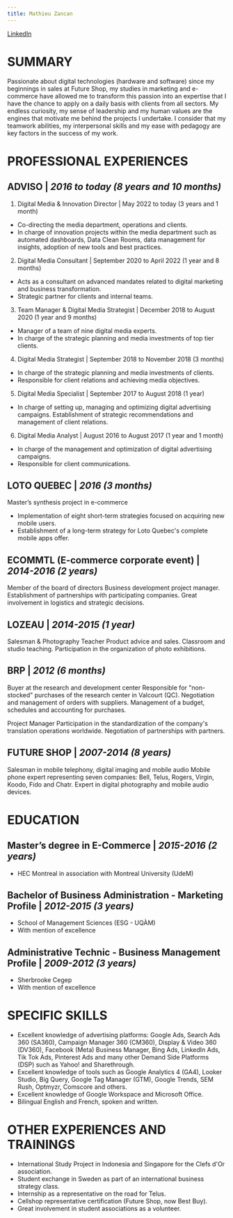 ```yaml
---
title: Mathieu Zancan
---
```

[LinkedIn](https://www.linkedin.com/in/mathieu-zancan/)

# **SUMMARY**

Passionate about digital technologies (hardware and software) since my beginnings in sales at Future Shop, my studies in marketing and e-commerce have allowed me to transform this passion into an expertise that I have the chance to apply on a daily basis with clients from all sectors. My endless curiosity, my sense of leadership and my human values ​​are the engines that motivate me behind the projects I undertake. I consider that my teamwork abilities, my interpersonal skills and my ease with pedagogy are key factors in the success of my work.

# **PROFESSIONAL EXPERIENCES**

## **ADVISO** | *2016 to today (8 years and 10 months)*

1. Digital Media & Innovation Director | May 2022 to today (3 years and 1 month)
- Co-directing the media department, operations and clients.
- In charge of innovation projects within the media department such as automated dashboards, Data Clean Rooms, data management for insights, adoption of new tools and best practices.

2. Digital Media Consultant | September 2020 to April 2022 (1 year and 8 months)
- Acts as a consultant on advanced mandates related to digital marketing and business transformation.
- Strategic partner for clients and internal teams.

3. Team Manager & Digital Media Strategist | December 2018 to August 2020 (1 year and 9 months)
- Manager of a team of nine digital media experts.
- In charge of the strategic planning and media investments of top tier clients.

4. Digital Media Strategist | September 2018 to November 2018 (3 months)
- In charge of the strategic planning and media investments of clients.
- Responsible for client relations and achieving media objectives.

5. Digital Media Specialist | September 2017 to August 2018 (1 year)
- In charge of setting up, managing and optimizing digital advertising campaigns.
Establishment of strategic recommendations and management of client relations.

6. Digital Media Analyst | August 2016 to August 2017 (1 year and 1 month)
- In charge of the management and optimization of digital advertising campaigns.
- Responsible for client communications.

## **LOTO QUEBEC** | *2016 (3 months)*

Master’s synthesis project in e-commerce
- Implementation of eight short-term strategies focused on acquiring new mobile users.
- Establishment of a long-term strategy for Loto Quebec's complete mobile apps offer.

## **ECOMMTL (E-commerce corporate event)** | *2014-2016 (2 years)*

Member of the board of directors
Business development project manager.
Establishment of partnerships with participating companies.
Great involvement in logistics and strategic decisions.

## **LOZEAU** | *2014-2015 (1 year)*

Salesman & Photography Teacher
Product advice and sales.
Classroom and studio teaching.
Participation in the organization of photo exhibitions.

## **BRP** | *2012 (6 months)*

Buyer at the research and development center
Responsible for "non-stocked" purchases of the research center in Valcourt (QC).
Negotiation and management of orders with suppliers.
Management of a budget, schedules and accounting for purchases.

Project Manager
Participation in the standardization of the company's translation operations worldwide.
Negotiation of partnerships with partners.

## **FUTURE SHOP** | *2007-2014 (8 years)*

Salesman in mobile telephony, digital imaging and mobile audio
Mobile phone expert representing seven companies: Bell, Telus, Rogers, Virgin, Koodo, Fido and Chatr.
Expert in digital photography and mobile audio devices.

# **EDUCATION**

## **Master’s degree in E-Commerce** | *2015-2016 (2 years)*
- HEC Montreal in association with Montreal University (UdeM)

## **Bachelor of Business Administration - Marketing Profile** | *2012-2015 (3 years)*
- School of Management Sciences (ESG - UQÀM)
- With mention of excellence

## **Administrative Technic - Business Management Profile** | *2009-2012 (3 years)*
- Sherbrooke Cegep
- With mention of excellence

# **SPECIFIC SKILLS**

- Excellent knowledge of advertising platforms: Google Ads, Search Ads 360 (SA360), Campaign Manager 360 (CM360), Display & Video 360 (DV360), Facebook (Meta) Business Manager, Bing Ads, LinkedIn Ads, Tik Tok Ads, Pinterest Ads and many other Demand Side Platforms (DSP) such as Yahoo! and Sharethrough.
- Excellent knowledge of tools such as Google Analytics 4 (GA4), Looker Studio, Big Query, Google Tag Manager (GTM), Google Trends, SEM Rush, Optmyzr, Comscore and others.
- Excellent knowledge of Google Workspace and Microsoft Office.
- Bilingual English and French, spoken and written.

# **OTHER EXPERIENCES AND TRAININGS**

- International Study Project in Indonesia and Singapore for the Clefs d'Or association.
- Student exchange in Sweden as part of an international business strategy class.
- Internship as a representative on the road for Telus.
- Cellshop representative certification (Future Shop, now Best Buy).
- Great involvement in student associations as a volunteer.







